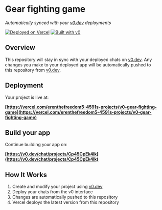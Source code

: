 # Gear fighting game

*Automatically synced with your [v0.dev](https://v0.dev) deployments*

[![Deployed on Vercel](https://img.shields.io/badge/Deployed%20on-Vercel-black?style=for-the-badge&logo=vercel)](https://vercel.com/erenthefreedom5-4591s-projects/v0-gear-fighting-game)
[![Built with v0](https://img.shields.io/badge/Built%20with-v0.dev-black?style=for-the-badge)](https://v0.dev/chat/projects/Cp45CpEk4lk)

## Overview

This repository will stay in sync with your deployed chats on [v0.dev](https://v0.dev).
Any changes you make to your deployed app will be automatically pushed to this repository from [v0.dev](https://v0.dev).

## Deployment

Your project is live at:

**[https://vercel.com/erenthefreedom5-4591s-projects/v0-gear-fighting-game](https://vercel.com/erenthefreedom5-4591s-projects/v0-gear-fighting-game)**

## Build your app

Continue building your app on:

**[https://v0.dev/chat/projects/Cp45CpEk4lk](https://v0.dev/chat/projects/Cp45CpEk4lk)**

## How It Works

1. Create and modify your project using [v0.dev](https://v0.dev)
2. Deploy your chats from the v0 interface
3. Changes are automatically pushed to this repository
4. Vercel deploys the latest version from this repository
